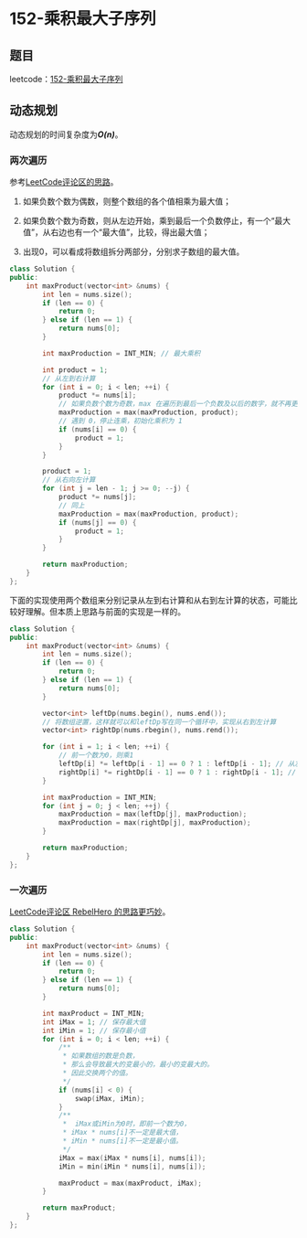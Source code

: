 # 152-乘积最大子序列

## 题目

leetcode：[152-乘积最大子序列](https://leetcode-cn.com/problems/maximum-product-subarray/)

## 动态规划

动态规划的时间复杂度为***O(n)***。

### 两次遍历

参考[LeetCode评论区的思路](https://leetcode-cn.com/problems/maximum-product-subarray/comments/53445)。

1. 如果负数个数为偶数，则整个数组的各个值相乘为最大值；

2. 如果负数个数为奇数，则从左边开始，乘到最后一个负数停止，有一个“最大值”，从右边也有一个“最大值”，比较，得出最大值；

3. 出现0，可以看成将数组拆分两部分，分别求子数组的最大值。

```c++
class Solution {
public:
    int maxProduct(vector<int> &nums) {
        int len = nums.size();
        if (len == 0) {
            return 0;
        } else if (len == 1) {
            return nums[0];
        }

        int maxProduction = INT_MIN; // 最大乘积

        int product = 1;
        // 从左到右计算
        for (int i = 0; i < len; ++i) {
            product *= nums[i];
            // 如果负数个数为奇数，max 在遍历到最后一个负数及以后的数字，就不再更新
            maxProduction = max(maxProduction, product);
            // 遇到 0，停止连乘，初始化乘积为 1
            if (nums[i] == 0) {
                product = 1;
            }
        }

        product = 1;
        // 从右向左计算
        for (int j = len - 1; j >= 0; --j) {
            product *= nums[j];
            // 同上
            maxProduction = max(maxProduction, product);
            if (nums[j] == 0) {
                product = 1;
            }
        }

        return maxProduction;
    }
};
```

下面的实现使用两个数组来分别记录从左到右计算和从右到左计算的状态，可能比较好理解。但本质上思路与前面的实现是一样的。

```c++
class Solution {
public:
    int maxProduct(vector<int> &nums) {
        int len = nums.size();
        if (len == 0) {
            return 0;
        } else if (len == 1) {
            return nums[0];
        }

        vector<int> leftDp(nums.begin(), nums.end());
        // 将数组逆置，这样就可以和leftDp写在同一个循环中，实现从右到左计算
        vector<int> rightDp(nums.rbegin(), nums.rend());

        for (int i = 1; i < len; ++i) {
            // 前一个数为0，则乘1
            leftDp[i] *= leftDp[i - 1] == 0 ? 1 : leftDp[i - 1]; // 从左到右计算
            rightDp[i] *= rightDp[i - 1] == 0 ? 1 : rightDp[i - 1]; // 从右到左计算
        }

        int maxProduction = INT_MIN;
        for (int j = 0; j < len; ++j) {
            maxProduction = max(leftDp[j], maxProduction);
            maxProduction = max(rightDp[j], maxProduction);
        }

        return maxProduction;
    }
};
```

### 一次遍历

[LeetCode评论区 RebelHero 的思路更巧妙](https://leetcode-cn.com/problems/maximum-product-subarray/comments/9718)。

```c++
class Solution {
public:
    int maxProduct(vector<int> &nums) {
        int len = nums.size();
        if (len == 0) {
            return 0;
        } else if (len == 1) {
            return nums[0];
        }

        int maxProduct = INT_MIN;
        int iMax = 1; // 保存最大值
        int iMin = 1; // 保存最小值
        for (int i = 0; i < len; ++i) {
            /**
             * 如果数组的数是负数，
             * 那么会导致最大的变最小的，最小的变最大的。
             * 因此交换两个的值。
             */
            if (nums[i] < 0) {
                swap(iMax, iMin);
            }
            /**
             *  iMax或iMin为0时，即前一个数为0，
             * iMax * nums[i]不一定是最大值，
             * iMin * nums[i]不一定是最小值。
             */
            iMax = max(iMax * nums[i], nums[i]);
            iMin = min(iMin * nums[i], nums[i]);

            maxProduct = max(maxProduct, iMax);
        }

        return maxProduct;
    }
};
```

